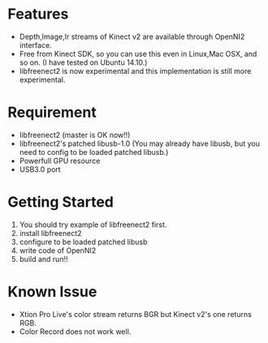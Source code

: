Features
========
* Depth,Image,Ir streams of Kinect v2 are available through OpenNI2 interface.
* Free from Kinect SDK, so you can use this even in Linux,Mac OSX, and so on. (I have tested on Ubuntu 14.10.)
* libfreenect2 is now experimental and this implementation is still more experimental.

Requirement
===========
* libfreenect2 (master is OK now!!)
* libfreenect2's patched libusb-1.0 (You may already have libusb, but you need to config to be loaded patched libusb.)
* Powerfull GPU resource
* USB3.0 port

Getting Started
===============
1. You should try example of libfreenect2 first.
2. install libfreenect2
3. configure to be loaded patched libusb
4. write code of OpenNI2
5. build and run!!

Known Issue
===========
* Xtion Pro Live's color stream returns BGR but Kinect v2's one returns RGB.
* Color Record does not work well.

